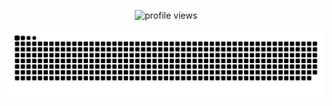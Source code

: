 <!-- ====== BADGES ====== -->
<p align="center">
  <img src="https://komarev.com/ghpvc/?username=kidxnox3&label=Visitors&color=0e75b6&style=flat" alt="profile views" />
</p>

<!-- ====== SNAKE (DARK/LIGHT AUTO) ====== -->
<p align="center">
  <picture>
    <source media="(prefers-color-scheme: dark)" srcset="https://raw.githubusercontent.com/Platane/snk/output/github-contribution-grid-snake-dark.svg" />
    <source media="(prefers-color-scheme: light)" srcset="https://raw.githubusercontent.com/Platane/snk/output/github-contribution-grid-snake.svg" />
    <img alt="github snake" src="https://raw.githubusercontent.com/Platane/snk/output/github-contribution-grid-snake.svg" />
  </picture>
</p>
